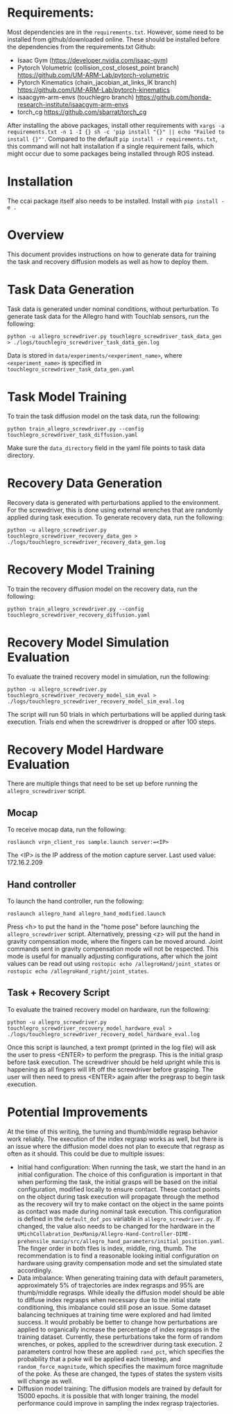 # Requirements:
Most dependencies are in the `requirements.txt`. However, some need to be installed from github/downloaded online. These should be installed before the dependencies from the requirements.txt
Github:
- Isaac Gym (https://developer.nvidia.com/isaac-gym)
- Pytorch Volumetric (collision_cost_closest_point branch) https://github.com/UM-ARM-Lab/pytorch-volumetric
- Pytorch Kinematics (chain_jacobian_at_links_IK branch) https://github.com/UM-ARM-Lab/pytorch-kinematics
- isaacgym-arm-envs (touchlegro branch) https://github.com/honda-research-institute/isaacgym-arm-envs
- torch_cg https://github.com/sbarrat/torch_cg

After installing the above packages, install other requirements with `xargs -a requirements.txt -n 1 -I {} sh -c 'pip install "{}" || echo "Failed to install {}"'`. Compared to the default `pip install -r requirements.txt`, this command will not halt installation if a single requirement fails, which might occur due to some packages being installed through ROS instead.

# Installation
The ccai package itself also needs to be installed. Install with `pip install -e .` 

# Overview
This document provides instructions on how to generate data for training the task and recovery diffusion models as well as how to deploy them. 

# Task Data Generation
Task data is generated under nominal conditions, without perturbation.
To generate task data for the Allegro hand with Touchlab sensors, run the following:
```
python -u allegro_screwdriver.py touchlegro_screwdriver_task_data_gen > ./logs/touchlegro_screwdriver_task_data_gen.log
```
Data is stored in `data/experiments/<experiment_name>`, where `<experiment_name>` is specified in `touchlegro_screwdriver_task_data_gen.yaml`
# Task Model Training
To train the task diffusion model on the task data, run the following:
```
python train_allegro_screwdriver.py --config touchlegro_screwdriver_task_diffusion.yaml
```
Make sure the `data_directory` field in the yaml file points to task data directory.
# Recovery Data Generation
Recovery data is generated with perturbations applied to the environment. For the screwdriver, this is done using external wrenches that are randomly applied during task execution.
To generate recovery data, run the following:
```
python -u allegro_screwdriver.py touchlegro_screwdriver_recovery_data_gen > ./logs/touchlegro_screwdriver_recovery_data_gen.log
```
# Recovery Model Training
To train the recovery diffusion model on the recovery data, run the following:
```
python train_allegro_screwdriver.py --config touchlegro_screwdriver_recovery_diffusion.yaml
```
# Recovery Model Simulation Evaluation
To evaluate the trained recovery model in simulation, run the following:
```
python -u allegro_screwdriver.py touchlegro_screwdriver_recovery_model_sim_eval > ./logs/touchlegro_screwdriver_recovery_model_sim_eval.log
```
The script will run 50 trials in which perturbations will be applied during task execution. Trials end when the screwdriver is dropped or after 100 steps.
# Recovery Model Hardware Evaluation
There are multiple things that need to be set up before running the `allegro_screwdriver` script.
## Mocap
To receive mocap data, run the following:
```
roslaunch vrpn_client_ros sample.launch server:=<IP>
```
The \<IP> is the IP address of the motion capture server. Last used value: 172.16.2.209
## Hand controller
To launch the hand controller, run the following:
```
roslaunch allegro_hand allegro_hand_modified.launch
```
Press \<h> to put the hand in the "home pose" before launching the `allegro_screwdriver` script.
Alternatively, pressing \<z> will put the hand in gravity compensation mode, where the fingers can be moved around. Joint commands sent in gravity compensation mode will not be respected. This mode is useful for manually adjusting configurations, after which the joint values can be read out using `rostopic echo /allegroHand/joint_states` or `rostopic echo /allegroHand_right/joint_states`.
## Task + Recovery Script
To evaluate the trained recovery model on hardware, run the following:
```
python -u allegro_screwdriver.py touchlegro_screwdriver_recovery_model_hardware_eval > ./logs/touchlegro_screwdriver_recovery_model_hardware_eval.log
```
Once this script is launched, a text prompt (printed in the log file) will ask the user to press \<ENTER> to perform the pregrasp. This is the initial grasp before task execution. The screwdriver should be held upright while this is happening as all fingers will lift off the screwdriver before grasping. The user will then need to press \<ENTER> again after the pregrasp to begin task execution.


# Potential Improvements
At the time of this writing, the turning and thumb/middle regrasp behavior work reliably. The execution of the index regrasp works as well, but there is an issue where the diffusion model does not plan to execute that regrasp as often as it should. This could be due to multiple issues:
- Initial hand configuration: When running the task, we start the hand in an initial configuration. The choice of this configuration is important in that when performing the task, the initial grasps will be based on the initial configuration, modified locally to ensure contact. These contact points on the object during task execution will propagate through the method as the recovery will try to make contact on the object in the same points as contact was made during nominal task execution. This configuration is defined in the `default_dof_pos` variable in `allegro_screwdriver.py`. If changed, the value also needs to be changed for the hardware in the `UMichCollabration_DexManip/Allegro-Hand-Controller-DIME-prehensile_manip/src/allegro_hand_parameters/initial_position.yaml`. The finger order in both files is index, middle, ring, thumb. The recommendation is to find a reasonable looking initial configuration on hardware using gravity compensation mode and set the simulated state accordingly. 
- Data imbalance: When generating training data with default parameters, approximately 5% of trajectories are index regrasps and 95% are thumb/middle regrasps. While ideally the diffusion model should be able to diffuse index regrasps when necessary due to the initial state conditioning, this imbalance could still pose an issue. Some dataset balancing techniques at training time were explored and had limited success. It would probably be better to change how perturbations are applied to organically increase the percentage of index regrasps in the training dataset. Currently, these perturbations take the form of random wrenches, or pokes, applied to the screwdriver during task execution. 2 parameters control how these are applied: `rand_pct`, which specifies the probability that a poke will be applied each timestep, and `random_force_magnitude`, which specifies the maximum force magnitude of the poke. As these are changed, the types of states the system visits will change as well.
- Diffusion model training: The diffusion models are trained by default for 15000 epochs. it is possible that with longer training, the model performance could improve in sampling the index regrasp trajectories.
